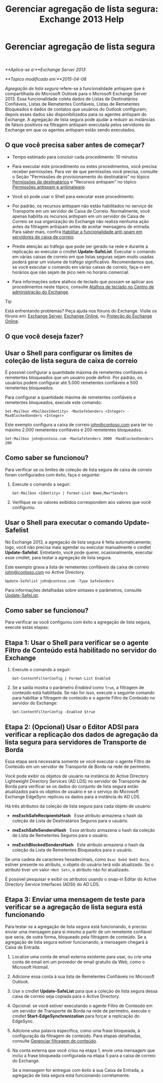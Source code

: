 ﻿---
title: 'Gerenciar agregação de lista segura: Exchange 2013 Help'
TOCTitle: Gerenciar agregação de lista segura
ms:assetid: 5ac17168-f411-4cb7-ae98-ebefb865b210
ms:mtpsurl: https://technet.microsoft.com/pt-br/library/Aa998280(v=EXCHG.150)
ms:contentKeyID: 50485655
ms.date: 05/22/2018
mtps_version: v=EXCHG.150
ms.translationtype: MT
---

# Gerenciar agregação de lista segura

 

_**Aplica-se a:**Exchange Server 2013_

_**Tópico modificado em:**2015-04-08_

*Agregação de lista segura* refere-se à funcionalidade antispam que é compartilhada do Microsoft Outlook para o Microsoft Exchange Server 2013. Essa funcionalidade coleta dados de Listas de Destinatários Confiáveis, Listas de Remetentes Confiáveis, Listas de Remetentes Bloqueados e dados de contatos que usuários do Outlook configuram; depois esses dados são disponibilizados para os agentes antispam do Exchange. A agregação de lista segura pode ajudar a reduzir as instâncias de falsos positivos na filtragem antispam executada pelos servidores do Exchange em que os agentes antispam estão sendo executados.

## O que você precisa saber antes de começar?

  - Tempo estimado para concluir cada procedimento: 10 minutos

  - Para executar este procedimento ou estes procedimentos, você precisa receber permissões. Para ver de que permissões você precisa, consulte o Seção "Permissões de provisionamento do destinatário" no tópico [Permissões de destinatários](recipients-permissions-exchange-2013-help.md) e "Recursos antispam" no tópico [Permissões antispam e antimalware](anti-spam-and-anti-malware-permissions-exchange-2013-help.md).

  - Você só pode usar o Shell para executar esse procedimento.

  - Por padrão, os recursos antispam não estão habilitados no serviço de Transporte em um servidor de Caixa de Correio. Normalmente, você apenas habilita os recursos antispam em um servidor de Caixa de Correio se sua organização do Exchange não realiza nenhuma ação antes da filtragem antispam antes de aceitar mensagens de entrada. Para saber mais, confira [Habilitar a funcionalidade anti-spam em servidores de caixa de correio](enable-anti-spam-functionality-on-mailbox-servers-exchange-2013-help.md).

  - Preste atenção ao tráfego que pode ser gerado na rede e durante a replicação ao executar o cmdlet **Update-SafeList**. Executar o comando em várias caixas de correio em que listas seguras sejam muito usadas poderá gerar um volume de tráfego significativo. Recomendamos que, se você executar o comando em várias caixas de correio, faça-o em horários que não sejam de pico nem no horário comercial.

  - Para informações sobre atalhos de teclado que possam se aplicar aos procedimentos neste tópico, consulte [Atalhos de teclado no Centro de administração do Exchange](keyboard-shortcuts-in-the-exchange-admin-center-exchange-online-protection-help.md).


> [!TIP]
> Está enfrentando problemas? Peça ajuda nos fóruns do Exchange. Visite os fóruns em: <A href="https://go.microsoft.com/fwlink/p/?linkid=60612">Exchange Server</A>, <A href="https://go.microsoft.com/fwlink/p/?linkid=267542">Exchange Online</A>, ou <A href="https://go.microsoft.com/fwlink/p/?linkid=285351">Proteção do Exchange Online</A>.



## O que você deseja fazer?

## Usar o Shell para configurar os limites de coleção de lista segura de caixa de correio

É possível configurar a quantidade máxima de remetentes confiáveis e remetentes bloqueados que um usuário pode definir. Por padrão, os usuários podem configurar até 5.000 remetentes confiáveis e 500 remetentes bloqueados.

Para configurar a quantidade máxima de remetentes confiáveis e remetentes bloqueados, execute este comando:

    Set-Mailbox <MailboxIdentity> -MaxSafeSenders <Integer> -MaxBlockedSenders <Integer>

Este exemplo configura a caixa de correio john@contoso.com para ter no máximo 2.000 remetentes confiáveis e 200 remetentes bloqueados.

    Set-Mailbox john@contoso.com -MaxSafeSenders 2000 -MaxBlockedSenders 200

## Como saber se funcionou?

Para verificar se os limites de coleção de lista segura de caixa de correio foram configurados com êxito, faça o seguinte:

1.  Execute o comando a seguir:
    
        Get-Mailbox <Identity> | Format-List Name,Max*Senders

2.  Verifique se os valores exibidos correspondem aos valores que você configurou.

## Usar o Shell para executar o comando Update-Safelist

No Exchange 2013, a agregação de lista segura é feita automaticamente; logo, você não precisa mais agendar ou executar manualmente o cmdlet **Update-Safelist**. Entretanto, você pode querer, ocasionalmente, executar esse cmdlet, para testar a agregação de lista segura.

Este exemplo grava a lista de remetentes confiáveis da caixa de correio john@contoso.com no Active Directory.

    Update-Safelist john@contoso.com -Type SafeSenders

Para informações detalhadas sobre sintaxes e parâmetros, consulte [Update-SafeList](https://technet.microsoft.com/pt-br/library/bb125034\(v=exchg.150\)).

## Como saber se funcionou?

Para verificar se você configurou com êxito a agregação de lista segura, execute estas etapas:

## Etapa 1: Usar o Shell para verificar se o agente Filtro de Conteúdo está habilitado no servidor do Exchange

1.  Execute o comando a seguir:
    
        Get-ContentFilterConfig | Format-List Enabled

2.  Se a saída mostra o parâmetro *Enabled* como `True`, a filtragem de conteúdo está habilitada. Se não for isso, execute o seguinte comando para habilitar a filtragem de conteúdo e o agente Filtro de Conteúdo no servidor do Exchange:
    
        Set-ContentFilterConfig -Enabled $true

## Etapa 2: (Opcional) Usar o Editor ADSI para verificar a replicação dos dados de agregação da lista segura para servidores de Transporte de Borda

Essa etapa será necessária somente se você executar o agente Filtro de Conteúdo em um servidor de Transporte de Borda na rede de perímetro.

Você pode exibir os objetos de usuário na instância do Active Directory Lightweight Directory Services (AD LDS) no servidor de Transporte de Borda para verificar se os dados do conjunto de lista segura estão atualizados para os objetos de usuário e se o serviço do Microsoft Exchange EdgeSync replicou os dados para a instância do AD LDS.

Há três atributos da coleção de lista segura para cada objeto de usuário:

  - **msExchSafeRecipientsHash**   Esse atributo armazena o hash da coleção de Lista de Destinatários Seguros para o usuário.

  - **msExchSafeSendersHash**   Esse atributo armazena o hash da coleção de Lista de Remetentes Seguros para o usuário.

  - **msExchBlockedSendersHash**   Este atributo armazena o hash da coleção da Lista de Remetentes Bloqueados para o usuário.

Se uma cadeia de caracteres hexadecimais, como `0xac 0xbd 0x03 0xca`, estiver presente no atributo, o objeto do usuário terá sido atualizado. Se o atributo tiver um valor `<Not Set>`, o atributo não foi atualizado.

É possível pesquisar e exibir os atributos usando o snap-in Editar do Active Directory Service Interfaces (ADSI) do AD LDS.

## Etapa 3: Enviar uma mensagem de teste para verificar se a agregação de lista segura está funcionando

Para testar se a agregação de lista segura está funcionando, é preciso enviar uma mensagem para si mesmo a partir de um remetente confiável que seria, de outra forma, bloqueado pela filtragem de conteúdo. Se a agregação de lista segura estiver funcionando, a mensagem chegará à Caixa de Entrada.

1.  Localize uma conta de email externa existente para usar, ou crie uma conta de email em um provedor de email gratuito da Web, como o Microsoft Hotmail.

2.  Adicione essa conta à sua lista de Remetentes Confiáveis no Microsoft Outlook.

3.  Use o cmdlet **Update-SafeList** para que a coleção de lista segura dessa caixa de correio seja copiada para o Active Directory.

4.  Opcional: se você estiver executando o agente Filtro de Conteúdo em um servidor de Transporte de Borda na rede de perímetro, execute o cmdlet **Start-EdgeSynchronization** para forçar a replicação do EdgeSync.

5.  Adicione uma palavra específica, como uma frase bloqueada, à configuração da filtragem de conteúdo. Para etapas detalhadas, consulte [Gerenciar filtragem de conteúdo](manage-content-filtering-exchange-2013-help.md).

6.  Na conta externa que você criou na etapa 1, envie uma mensagem que inclui a frase bloqueada configurada na etapa 5 para a caixa de correio do Exchange.
    
    Se a mensagem for entregue com êxito à sua Caixa de Entrada, a agregação de lista segura está funcionando corretamente.

